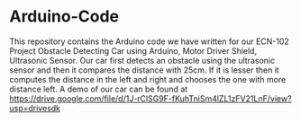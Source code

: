 # Arduino-Code
This repository contains the Arduino code we have written for our ECN-102 Project Obstacle Detecting Car using Arduino, Motor Driver Shield, Ultrasonic Sensor. Our car first detects an obstacle using the ultrasonic sensor and then it compares the distance with 25cm. If it is lesser then it computes the distance in the left and right and chooses the one with more distance left. A demo of our car can be found at https://drive.google.com/file/d/1J-rClSG9F-fKuhTniSm4lZL1zFV21LnF/view?usp=drivesdk
